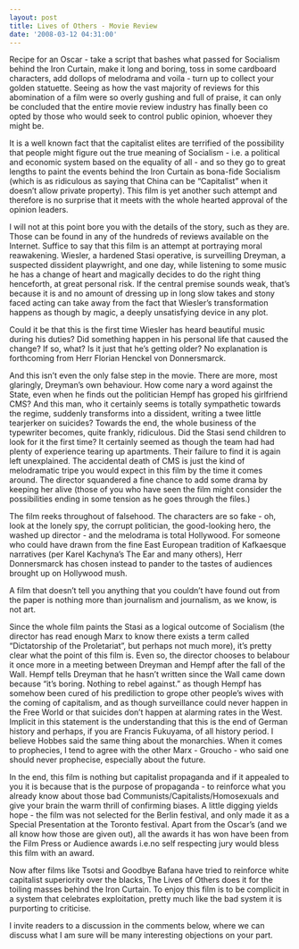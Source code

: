 ```yaml
---
layout: post
title: Lives of Others - Movie Review
date: '2008-03-12 04:31:00'
---
```


Recipe for an Oscar - take a script that bashes what passed for Socialism behind the Iron Curtain, make it long and boring, toss in some cardboard characters, add dollops of melodrama and voila - turn up to collect your golden statuette. Seeing as how the vast majority of reviews for this abomination of a film were so overly gushing and full of praise, it can only be concluded that the entire movie review industry has finally been co opted by those who would seek to control public opinion, whoever they might be.

It is a well known fact that the capitalist elites are terrified of the possibility that people might figure out the true meaning of Socialism - i.e. a political and economic system based on the equality of all - and so they go to great lengths to paint the events behind the Iron Curtain as bona-fide Socialism (which is as ridiculous as saying that China can be &ldquo;Capitalist&rdquo; when it doesn&rsquo;t allow private property). This film is yet another such attempt and therefore is no surprise that it meets with the whole hearted approval of the opinion leaders.

I will not at this point bore you with the details of the story, such as they are. Those can be found in any of the hundreds of reviews available on the Internet. Suffice to say that this film is an attempt at portraying moral reawakening. Wiesler, a hardened Stasi operative, is surveilling Dreyman, a suspected dissident playwright, and one day, while listening to some music he has a change of heart and magically decides to do the right thing henceforth, at great personal risk. If the central premise sounds weak, that&rsquo;s because it is and no amount of dressing up in long slow takes and stony faced acting can take away from the fact that Wiesler&rsquo;s transformation happens as though by magic, a deeply unsatisfying device in any plot.

Could it be that this is the first time Wiesler has heard beautiful music during his duties? Did something happen in his personal life that caused the change? If so, what? Is it just that he&rsquo;s getting older? No explanation is forthcoming from Herr Florian Henckel von Donnersmarck.

And this isn&rsquo;t even the only false step in the movie. There are more, most glaringly, Dreyman&rsquo;s own behaviour. How come nary a word against the State, even when he finds out the politician Hempf has groped his girlfriend CMS? And this man, who it certainly seems is totally sympathetic towards the regime, suddenly transforms into a dissident, writing a twee little tearjerker on suicides? Towards the end, the whole business of the typewriter becomes, quite frankly, ridiculous. Did the Stasi send children to  look for it the first time? It certainly seemed as though the team had had plenty of experience tearing up apartments. Their failure to find it is again left unexplained. The accidental death of CMS is just the kind of melodramatic tripe you would expect in this film by the time it comes around. The director squandered a fine chance to add some drama by keeping her alive (those of you who have seen the film might consider the possibilities ending in some tension as he goes through the files.)

The film reeks throughout of falsehood. The characters are so fake - oh, look at the lonely spy, the corrupt politician, the good-looking hero, the washed up director  - and the melodrama is total Hollywood. For someone who could have drawn from the fine East European tradition of Kafkaesque narratives (per Karel Kachyna&rsquo;s The Ear and many others), Herr Donnersmarck has chosen instead to pander to the tastes of audiences brought up on Hollywood mush.

A film that doesn&rsquo;t tell you anything that you couldn&rsquo;t have found out from the paper is nothing more than journalism and journalism, as we know, is not art.

Since the whole film paints the Stasi as a logical outcome of Socialism (the director has read enough Marx to know there exists a term called &ldquo;Dictatorship of the Proletariat&rdquo;, but perhaps not much more), it&rsquo;s pretty clear what the point of this film is. Even so, the director chooses to belabour it once more in a meeting between Dreyman and Hempf after the fall of the Wall. Hempf tells Dreyman that he hasn&rsquo;t written since the Wall came down because &ldquo;it&rsquo;s boring. Nothing to rebel against.&rdquo; as though Hempf has somehow been cured of his prediliction to grope other people&rsquo;s wives with the coming of capitalism, and as though surveillance could never happen in the Free World or that suicides don&rsquo;t happen at alarming rates in the West. Implicit in this statement is the understanding that this is the end of German history and perhaps, if you are Francis Fukuyama, of all history period. I believe Hobbes said the same thing about the monarchies. When it comes to prophecies, I tend to agree with the other Marx - Groucho - who said one should never prophecise, especially about the future.

In the end, this film is nothing but capitalist propaganda and if it appealed to you it is because that is the purpose of propaganda - to reinforce what you already know about those bad Communists/Capitalists/Homosexuals and give your brain the warm thrill of confirming biases. A little digging yields hope - the film was not selected for  the Berlin festival, and only made it as a Special Presentation at the Toronto festival. Apart from the Oscar&rsquo;s (and we all know how those are given out), all the awards it has won have been from the Film Press or Audience awards i.e.no self respecting jury would bless this film with an award.

Now after films like Tsotsi and Goodbye Bafana have tried to reinforce white capitalist superiority over the blacks, The Lives of Others does it for the toiling masses behind the Iron Curtain. To enjoy this film is to be complicit in a system that celebrates exploitation, pretty much like the bad system it is purporting to criticise.

I invite readers to a discussion in the comments below, where we can discuss what I am sure will be many interesting objections on your part.